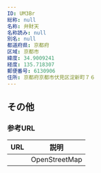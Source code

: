 ```yaml
---
ID: UM3Br
総称: null
名称: 弁財天
名称読み: null
別名: null
都道府県: 京都府
区域: 京都市
緯度: 34.9009241
経度: 135.718307
郵便番号: 6130906
住所: 京都府京都市伏見区淀新町７６
---
```


## その他

### 参考URL

| URL | 説明          |
| --- | ------------- |
|     | OpenStreetMap |
